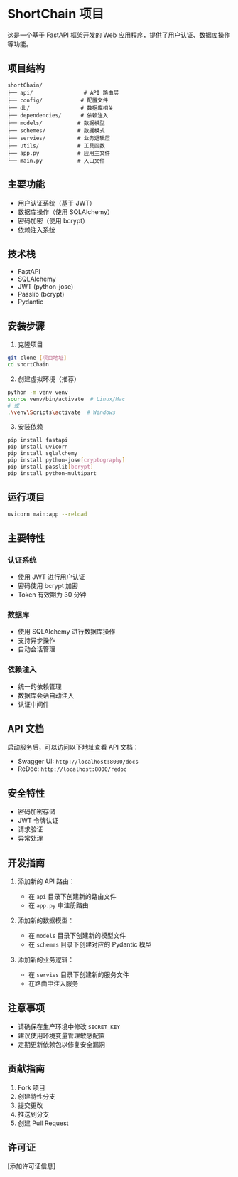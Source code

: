 # ShortChain 项目

这是一个基于 FastAPI 框架开发的 Web 应用程序，提供了用户认证、数据库操作等功能。

## 项目结构

```
shortChain/
├── api/                # API 路由层
├── config/            # 配置文件
├── db/                # 数据库相关
├── dependencies/      # 依赖注入
├── models/           # 数据模型
├── schemes/          # 数据模式
├── servies/          # 业务逻辑层
├── utils/            # 工具函数
├── app.py            # 应用主文件
└── main.py           # 入口文件
```

## 主要功能

- 用户认证系统（基于 JWT）
- 数据库操作（使用 SQLAlchemy）
- 密码加密（使用 bcrypt）
- 依赖注入系统

## 技术栈

- FastAPI
- SQLAlchemy
- JWT (python-jose)
- Passlib (bcrypt)
- Pydantic

## 安装步骤

1. 克隆项目
```bash
git clone [项目地址]
cd shortChain
```

2. 创建虚拟环境（推荐）
```bash
python -m venv venv
source venv/bin/activate  # Linux/Mac
# 或
.\venv\Scripts\activate  # Windows
```

3. 安装依赖
```bash
pip install fastapi
pip install uvicorn
pip install sqlalchemy
pip install python-jose[cryptography]
pip install passlib[bcrypt]
pip install python-multipart
```

## 运行项目

```bash
uvicorn main:app --reload
```

## 主要特性

### 认证系统
- 使用 JWT 进行用户认证
- 密码使用 bcrypt 加密
- Token 有效期为 30 分钟

### 数据库
- 使用 SQLAlchemy 进行数据库操作
- 支持异步操作
- 自动会话管理

### 依赖注入
- 统一的依赖管理
- 数据库会话自动注入
- 认证中间件

## API 文档

启动服务后，可以访问以下地址查看 API 文档：
- Swagger UI: `http://localhost:8000/docs`
- ReDoc: `http://localhost:8000/redoc`

## 安全特性

- 密码加密存储
- JWT 令牌认证
- 请求验证
- 异常处理

## 开发指南

1. 添加新的 API 路由：
   - 在 `api` 目录下创建新的路由文件
   - 在 `app.py` 中注册路由

2. 添加新的数据模型：
   - 在 `models` 目录下创建新的模型文件
   - 在 `schemes` 目录下创建对应的 Pydantic 模型

3. 添加新的业务逻辑：
   - 在 `servies` 目录下创建新的服务文件
   - 在路由中注入服务

## 注意事项

- 请确保在生产环境中修改 `SECRET_KEY`
- 建议使用环境变量管理敏感配置
- 定期更新依赖包以修复安全漏洞

## 贡献指南

1. Fork 项目
2. 创建特性分支
3. 提交更改
4. 推送到分支
5. 创建 Pull Request

## 许可证

[添加许可证信息] 
